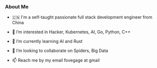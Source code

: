 
### About Me

- 🇨🇳 I'm a self-taught passionate full stack development engineer from China 

- 👀 I’m interested in Hacker, Kubernetes, AI, Go, Python, C++

- 🌱 I’m currently learning AI and Rust

- 💞️ I’m looking to collaborate on Spiders, Big Data

- 📫 Reach me by my email fovegage at gmail
